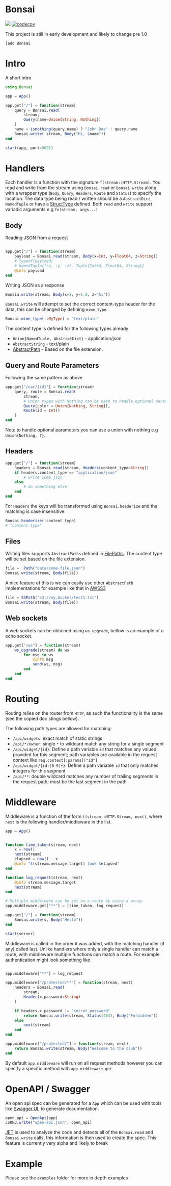 # Bonsai

[![][action-img]][action-url]
[![codecov](https://codecov.io/gh/onetonfoot/Bonsai.jl/branch/master/graph/badge.svg?token=96CcO21IsK)](https://codecov.io/gh/onetonfoot/Bonsai.jl)

[action-img]: https://github.com/onetonfoot/Bonsai.jl/actions/workflows/ci.yaml/badge.svg
[action-url]: https://github.com/onetonfoot/Bonsai.jl/actions

This project is still in early development and likely to change pre 1.0
```
]add Bonsai
```

# Intro

A short intro

```julia
using Bonsai

app = App()

app.get["/"] = function(stream)
    query = Bonsai.read(
        stream,
        Query(name=Union{String, Nothing})
    )
    name = isnothing(query.name) ? "John Doe" : query.name  
    Bonsai.write( stream, Body("Hi, $name"))
end

start(app, port=9091)
```


# Handlers

Each handler is a function with the signature `f(stream::HTTP.Stream)`.
You read and write from the stream using `Bonsai.read` or `Bonsai.write` along with a wrapper type (`Body`, `Query`, `Headers`, `Route` and `Status`) to specify the location. The data type being read / written should be a `AbstractDict`, `NamedTuple` or have a [StructType](https://juliadata.github.io/StructTypes.jl/stable/) defined. Both `read` and `write` support variadic arguments e.g `fn(stream, args...)`

## Body

Reading JSON from a request

```julia

app.get["/"] = function(stream)
    payload = Bonsai.read(stream, Body(x=Int, y=Float64, z=String))
    # typeof(payload)
    # NamedTuple{(:x, :y, :z), Tuple{Int64, Float64, String}}
    @info payload
end
```

Writing JSON as a response

```julia
Bonsia.write(stream, Body(x=1, y=1.0, z="hi"))
```

`Bonsai.write` will attempt to set the correct content-type header for the data, this can be changed by defining `mime_type`.

```julia
Bonsai.mime_type(::MyType) = "text/plain"
```

The content type is defined for the following types already

* `Union{NamedTuple, AbstractDict}` - application/json
* `AbstractString` - text/plain
* [AbstractPath](https://github.com/rofinn/FilePaths.jl) - Based on the file extension.

## Query and Route Parameters

Following the same pattern as above

```julia
app.get["/car/{id}"] = function(stream)
    query, route = Bonsai.read(
    	stream, 
        # Union types with Nothing can be used to handle optional parameters
        Query(color = Union{Nothing, String}),
        Route(id = Int))
    )
end
```

Note to handle optional parameters you can use a union with nothing e.g `Union{Nothing, T}`. 

## Headers

```julia
app.get["/"] = function(stream)
    headers = Bonsai.read(stream, Headers(content_type=String))
    if headers.content_type == "application/json"
        # write some json
    else
        # do something else
    end
end
```

For `Headers` the keys will be transformed using `Bonsai.headerize` and 
the matching is case insensitive.

```julia
Bonsai.headerize(:content_type)
# "content-type"
```


## Files

Writing files supports `AbstractPaths` defined in [FilePaths](https://github.com/rofinn/FilePaths.jl). The content type will be set based on the file extension.

```julia
file =  Path("data/some-file.json")
Bonsai.write(stream, Body(file))
```

A nice feature of this is we can easily use other `AbstractPath` implementations for example like that in [AWSS3](https://github.com/JuliaCloud/AWSS3.jl)

```julia
file = S3Path("s3://my.bucket/test1.txt") 
Bonsai.write(stream, Body(file))
```

## Web sockets

A web sockets can be obtained using `ws_upgrade`, bellow is an example of a echo socket.

```julia
app.get["/ws"] = function(stream)
    ws_upgrade(stream) do ws
        for msg in ws
            @info msg
            send(ws, msg)
        end
    end
end
```

# Routing

Routing relies on the router from `HTTP`, as such the functionality is the same (see the copied doc stings bellow).

The following path types are allowed for matching:
  * `/api/widgets`: exact match of static strings
  * `/api/*/owner`: single `*` to wildcard match any string for a single segment
  * `/api/widget/{id}`: Define a path variable `id` that matches any valued provided for this segment; path variables are available in the request context like `req.context[:params]["id"]`
  * `/api/widget/{id:[0-9]+}`: Define a path variable `id` that only matches integers for this segment
  * `/api/**`: double wildcard matches any number of trailing segments in the request path; must be the last segment in the path

# Middleware 

Middleware is a function of the form `f(stream::HTTP.Stream, next)`, where `next` is the following handler/middleware in the list. 


```julia
app = App()


function time_taken(stream, next)
    x = now()
    next(stream)
    elapsed = now() - x
    @info "$(stream.message.target) took $elapsed" 
end

function log_request(stream, next)
    @info stream.message.target
    next(stream)
end

# Multiple middelware can be set on a route by using a array.
app.middleware.get["**"] = [time_taken, log_request]

app.get["/"] = function(stream)
	Bonsai.write(s, Body("Hello"))
end

start(server)
```

Middleware is called in the order it was added, with the matching handler (if any) called last. Unlike  handlers where only a single handler can match a route, with middleware multiple functions can match a route. For example authentication might look something like


```julia

app.middleware["**"] = log_request

app.middleware["/protected/**"] = function(stream, next)
    headers = Bonsai.read(
        stream,
        Header(x_password=String)
    )

    if headers.x_password != "secret_password"
        return Bonsai.write(stream, Status(403), Body("Forbidden"))
    else
        next(stream)
    end
end

app.middleware["/protected/"] = function(stream, next)
    return Bonsai.write(stream, Body("Welcome to the club"))
end

```

By default `app.middleware` will run on all request methods however you can specify a specific method with `app.middleware.get`


# OpenAPI / Swagger

An open api spec can be generated for a `App` which can be used with tools like [Swagger UI](https://swagger.io/tools/swagger-ui/), to generate documentation.

```julia
open_api = OpenApi(app)
JSON3.write("open-api.json", open_api)
```

[JET](https://github.com/aviatesk/JET.jl) is used to analyze the code and detects all of the `Bonsai.read` and `Bonsai.write` calls, this information is then used to create the spec.  This feature is currently very alpha and likely to break

# Example

Please see the `examples` folder for more in depth examples
